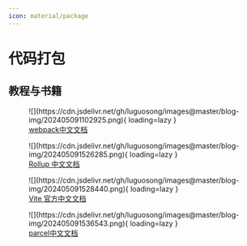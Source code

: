 ```yaml
---
icon: material/package
---
```


# 代码打包

## 教程与书籍

<figure markdown="span">
  ![](https://cdn.jsdelivr.net/gh/luguosong/images@master/blog-img/202405091102925.png){ loading=lazy }
  <figcaption><a href="https://webpack.docschina.org/concepts/">webpack中文文档</a></figcaption>
</figure>

<figure markdown="span">
  ![](https://cdn.jsdelivr.net/gh/luguosong/images@master/blog-img/202405091526285.png){ loading=lazy }
  <figcaption><a href="https://cn.rollupjs.org/introduction/">Rollup 中文文档</a></figcaption>
</figure>

<figure markdown="span">
  ![](https://cdn.jsdelivr.net/gh/luguosong/images@master/blog-img/202405091528440.png){ loading=lazy }
  <figcaption><a href="https://cn.vitejs.dev/guide/">Vite 官方中文文档</a></figcaption>
</figure>

<figure markdown="span">
  ![](https://cdn.jsdelivr.net/gh/luguosong/images@master/blog-img/202405091536543.png){ loading=lazy }
  <figcaption><a href="https://zh.parceljs.org/getting_started.html">parcel中文文档</a></figcaption>
</figure>
